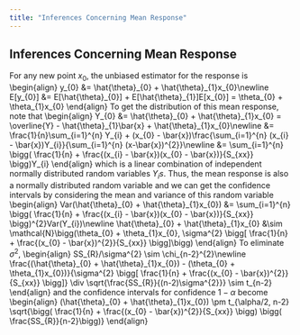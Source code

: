 ```yaml
---
title: "Inferences Concerning Mean Response"
---
```


## Inferences Concerning Mean Response

For any new point $x_{0}$, the unbiased estimator for the response is
\begin{align}
        y_{0} &= \hat{\theta}\_{0} + \hat{\theta}\_{1}x_{0}\newline
        E[y_{0}] &= E[\hat{\theta}\_{0}] + E[\hat{\theta}\_{1}]E[x_{0}] = \theta_{0} + \theta_{1}x_{0}
    \end{align}
To get the distribution of this mean response, note that
\begin{align}
        Y_{0} &= \hat{\theta}\_{0} + \hat{\theta}\_{1}x_{0} = \overline{Y} - \hat{\theta}\_{1}\bar{x} + \hat{\theta}\_{1}x_{0}\newline
        &= \frac{1}{n}\sum_{i=1}^{n} Y_{i} + (x_{0} - \bar{x})\frac{\sum_{i=1}^{n} (x_{i} - \bar{x})Y_{i}}{\sum_{i=1}^{n} (x-\bar{x})^{2}}\newline
        &= \sum_{i=1}^{n} \bigg( \frac{1}{n} + \frac{(x_{i} - \bar{x})(x_{0} - \bar{x})}{S_{xx}} \bigg)Y_{i}
    \end{align}
which is a linear combination of independent normally distributed random variables $Y_{i}s$. Thus, the mean response is also a normally distributed random variable and we can get the confidence intervals by considering the mean and variance of this random variable
\begin{align}
        Var(\hat{\theta}\_{0} + \hat{\theta}\_{1}x_{0}) &= \sum_{i=1}^{n} \bigg( \frac{1}{n} + \frac{(x_{i} - \bar{x})(x_{0} - \bar{x})}{S_{xx}} \bigg)^{2}Var(Y_{i})\newline
        \hat{\theta}\_{0} + \hat{\theta}\_{1}x_{0} &\sim \mathcal{N}\bigg(\theta_{0} + \theta_{1}x_{0}, \sigma^{2} \bigg[ \frac{1}{n} + \frac{(x_{0} - \bar{x})^{2}}{S_{xx}} \bigg]\bigg)
    \end{align}
To eliminate $\sigma^{2}$,
\begin{align}
        SS_{R}/\sigma^{2} \sim \chi_{n-2}^{2}\newline
        \frac{(\hat{\theta}\_{0} + \hat{\theta}\_{1}x_{0}) - (\theta_{0} + \theta_{1}x_{0})}{\sigma^{2} \bigg[ \frac{1}{n} + \frac{(x_{0} - \bar{x})^{2}}{S_{xx}} \bigg]} \div \sqrt{\frac{SS_{R}}{(n-2)\sigma^{2}}} \sim t_{n-2}
    \end{align}
and the confidence intervals for confidence $1-\alpha$ become
\begin{align}
        (\hat{\theta}\_{0} + \hat{\theta}\_{1}x_{0}) \pm t_{\alpha/2, n-2} \sqrt{\bigg( \frac{1}{n} + \frac{(x_{0} - \bar{x})^{2}}{S_{xx}} \bigg) \bigg( \frac{SS_{R}}{n-2}\bigg)}
    \end{align}
